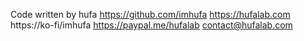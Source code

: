 Code written by hufa
https://github.com/imhufa
https://hufalab.com
https://ko-fi/imhufa
https://paypal.me/hufalab
contact@hufalab.com

